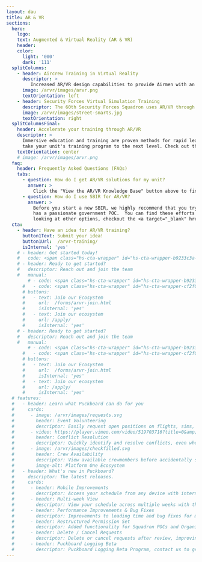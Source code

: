 ```yaml
---
layout: dau
title: AR & VR
sections:
  hero:
    logo: 
    text: Augmented & Virtual Reality (AR & VR)
    header: 
    color:
      light: '000'
      dark: '111'
  splitColumns:
    - header: Aircrew Training in Virtual Reality
      descriptor: >
         Increased AR/VR design capabilities to provide Airmen with an advanced platform to design and execute complex AR/VR training simulations. They have developed an emergency escape testing program, a virtual loadmaster preflight checklist, and a 360 degree AR (Aerial Refueling) instructional video.
      image: /arvr/images/arvr.png
      textOrientation: left
    - header: Security Forces Virtual Simulation Training
      descriptor: The 60th Security Forces Squadron uses AR/VR through an AFWERX SBIR company to build virtual training scenarios that allows security forces members to train/develop situational experiences in a controlled environment.  
      image: /arvr/images/street-smarts.jpg
      textOrientation: right
  splitColumnsFinal:
    header: Accelerate your training through AR/VR
    descriptor: >
      Immersive education and training are proven methods for rapid learning & knowledge retention.  AR/VR solutions are designed to
      take your unit's training program to the next level. Check out the FAQ's for more information.
    textOrientation: center
    # image: /arvr/images/arvr.png
  faq:
    header: Frequently Asked Questions (FAQs)
    tabs:
      - question: How do I get AR/VR solutions for my unit?
        answer: >
          Click the "View the AR/VR Knowledge Base" button above to find contact information, best practices, and existing contracts.  Once you are ready, feel free to contact one of the team members there to get going! 
      - question: How do I use SBIR for AR/VR?
        answer: >
          Before you start a new SBIR, we highly recommend that you try to team up to scale an existing effort that has proven success & that
          has a passionate government POC.  You can find these efforts from the <b>View the AR/VR Knowledge Base</b> button above!  If you want to keep
          looking at other options, checkout the <a target="_blank" href=/sbir/>AFWERX SBIR page</a> and the <a target="_blank" href=/arvr-sbir-list/>AFWERX AR/VR SBIR Companies</a> list, and feel to reachout to any of these companies.  When you feel like you are ready to move forward, come by during the Phoenix Spark walk-in hours on Fridays afteroons & we can talk next steps!
  cta:
    - header: Have an idea for AR/VR training?
      button1Text: Submit your idea!
      button1Url:  /arvr-training/
      isInternal: 'yes'
    # - header: Get started today!
    #   code: <span class="hs-cta-wrapper" id="hs-cta-wrapper-b9233c3a-1d44-4eaf-90c3-afac83dc04ad"><span class="hs-cta-node hs-cta-b9233c3a-1d44-4eaf-90c3-afac83dc04ad" id="hs-cta-b9233c3a-1d44-4eaf-90c3-afac83dc04ad"><!--[if lte IE 8]><div id="hs-cta-ie-element"></div><![endif]--><a href="https://cta-redirect.hubspot.com/cta/redirect/19681065/b9233c3a-1d44-4eaf-90c3-afac83dc04ad"  target="_blank" ><img class="hs-cta-img" id="hs-cta-img-b9233c3a-1d44-4eaf-90c3-afac83dc04ad" style="border-width:0px;" src="https://no-cache.hubspot.com/cta/default/19681065/b9233c3a-1d44-4eaf-90c3-afac83dc04ad.png"  alt="Join our Ecosystem"/></a></span><script charset="utf-8" src="https://js.hscta.net/cta/current.js"></script><script type="text/javascript"> hbspt.cta.load(19681065, 'b9233c3a-1d44-4eaf-90c3-afac83dc04ad', {"region":"na1"}); </script></span>
    # - header: Ready to get started?
    #   descriptor: Reach out and join the team
    #   manual:
        # - code: <span class="hs-cta-wrapper" id="hs-cta-wrapper-b9233c3a-1d44-4eaf-90c3-afac83dc04ad"><span class="hs-cta-node hs-cta-b9233c3a-1d44-4eaf-90c3-afac83dc04ad" id="hs-cta-b9233c3a-1d44-4eaf-90c3-afac83dc04ad"><!--[if lte IE 8]><div id="hs-cta-ie-element"></div><![endif]--><a href="https://cta-redirect.hubspot.com/cta/redirect/19681065/b9233c3a-1d44-4eaf-90c3-afac83dc04ad"  target="_blank" ><img class="hs-cta-img" id="hs-cta-img-b9233c3a-1d44-4eaf-90c3-afac83dc04ad" style="border-width:0px;" src="https://no-cache.hubspot.com/cta/default/19681065/b9233c3a-1d44-4eaf-90c3-afac83dc04ad.png"  alt="Join our Ecosystem"/></a></span><script charset="utf-8" src="https://js.hscta.net/cta/current.js"></script><script type="text/javascript"> hbspt.cta.load(19681065, 'b9233c3a-1d44-4eaf-90c3-afac83dc04ad', {"region":"na1"}); </script></span>
      #   - code: <span class="hs-cta-wrapper" id="hs-cta-wrapper-cf2f09b5-3738-4b19-b3b4-ae58b894d9ea"><span class="hs-cta-node hs-cta-cf2f09b5-3738-4b19-b3b4-ae58b894d9ea" id="hs-cta-cf2f09b5-3738-4b19-b3b4-ae58b894d9ea"><!--[if lte IE 8]><div id="hs-cta-ie-element"></div><![endif]--><a href="https://cta-redirect.hubspot.com/cta/redirect/19681065/cf2f09b5-3738-4b19-b3b4-ae58b894d9ea" ><img class="hs-cta-img" id="hs-cta-img-cf2f09b5-3738-4b19-b3b4-ae58b894d9ea" style="border-width:0px;" src="https://no-cache.hubspot.com/cta/default/19681065/cf2f09b5-3738-4b19-b3b4-ae58b894d9ea.png"  alt="View the AR/VR Knowledge Base"/></a></span><script charset="utf-8" src="https://js.hscta.net/cta/current.js"></script><script type="text/javascript"> hbspt.cta.load(19681065, 'cf2f09b5-3738-4b19-b3b4-ae58b894d9ea', {"region":"na1"}); </script></span>
      # buttons:
      #   - text: Join our Ecosystem
      #     url:  /forms/arvr-join.html
      #     isInternal: 'yes'
      #   - text: Join our ecosystem
      #     url: /apply/
      #     isInternal: 'yes'
    # - header: Ready to get started?
    #   descriptor: Reach out and join the team
    #   manual:
        # - code: <span class="hs-cta-wrapper" id="hs-cta-wrapper-b9233c3a-1d44-4eaf-90c3-afac83dc04ad"><span class="hs-cta-node hs-cta-b9233c3a-1d44-4eaf-90c3-afac83dc04ad" id="hs-cta-b9233c3a-1d44-4eaf-90c3-afac83dc04ad"><!--[if lte IE 8]><div id="hs-cta-ie-element"></div><![endif]--><a href="https://cta-redirect.hubspot.com/cta/redirect/19681065/b9233c3a-1d44-4eaf-90c3-afac83dc04ad"  target="_blank" ><img class="hs-cta-img" id="hs-cta-img-b9233c3a-1d44-4eaf-90c3-afac83dc04ad" style="border-width:0px;" src="https://no-cache.hubspot.com/cta/default/19681065/b9233c3a-1d44-4eaf-90c3-afac83dc04ad.png"  alt="Join our Ecosystem"/></a></span><script charset="utf-8" src="https://js.hscta.net/cta/current.js"></script><script type="text/javascript"> hbspt.cta.load(19681065, 'b9233c3a-1d44-4eaf-90c3-afac83dc04ad', {"region":"na1"}); </script></span>
      #   - code: <span class="hs-cta-wrapper" id="hs-cta-wrapper-cf2f09b5-3738-4b19-b3b4-ae58b894d9ea"><span class="hs-cta-node hs-cta-cf2f09b5-3738-4b19-b3b4-ae58b894d9ea" id="hs-cta-cf2f09b5-3738-4b19-b3b4-ae58b894d9ea"><!--[if lte IE 8]><div id="hs-cta-ie-element"></div><![endif]--><a href="https://cta-redirect.hubspot.com/cta/redirect/19681065/cf2f09b5-3738-4b19-b3b4-ae58b894d9ea" ><img class="hs-cta-img" id="hs-cta-img-cf2f09b5-3738-4b19-b3b4-ae58b894d9ea" style="border-width:0px;" src="https://no-cache.hubspot.com/cta/default/19681065/cf2f09b5-3738-4b19-b3b4-ae58b894d9ea.png"  alt="View the AR/VR Knowledge Base"/></a></span><script charset="utf-8" src="https://js.hscta.net/cta/current.js"></script><script type="text/javascript"> hbspt.cta.load(19681065, 'cf2f09b5-3738-4b19-b3b4-ae58b894d9ea', {"region":"na1"}); </script></span>
      # buttons:
      #   - text: Join our Ecosystem
      #     url:  /forms/arvr-join.html
      #     isInternal: 'yes'
      #   - text: Join our ecosystem
      #     url: /apply/
      #     isInternal: 'yes'
  # features:
  #   - header: Learn what Puckboard can do for you
  #     cards:
  #      - image: /arvr/images/requests.svg
  #        header: Event Volunteering
  #        descriptor: Easily request open positions on flights, sims, or ground events from your personal device, anywhere in the world...without needing a lengthy text chain to your schedulers.
  #      - video: https://player.vimeo.com/video/519703716?title=0&amp;byline=0&amp;portrait=0&amp;badge=0&amp;autopause=0&amp;player_id=0&amp;app_id=58479
  #        header: Conflict Resolution
  #        descriptor: Quickly identify and resolve conflicts, even when crewmembers are scheduled separately by two different organizations.
  #      - image: /arvr/images/checkfilled.svg
  #        header: Crew Availability
  #        descriptor: View available crewmembers before accidentally scheduling someone for two flights at the same time.
  #        image-alt: Platform One Ecosystem
  #   - header: What's new in Puckboard?
  #     descriptor: The latest releases.
  #     cards:
  #      - header: Mobile Improvements
  #        descriptor: Access your schedule from any device with internet connection, make requests, and approve them all on your phone. 
  #      - header: Multi-week View
  #        descriptor: View your schedule across multiple weeks with the click of a button, with easy filters available to view by personnel or event type.
  #      - header: Performance Improvements & Bug Fixes
  #        descriptor: Improvements to loading time and bug fixes for multiple features. 
  #      - header: Restructured Permission Set
  #        descriptor: Added functionality for Squadron POCs and Organizational Admins, with greater flexibility to scale fast and securely.
  #      - header: Delete / Cancel Requests
  #        descriptor: Delete or cancel requests after review, improving communications within your squadron. 
  #      - header: Puckboard Logging Beta
  #        descriptor: Puckboard Logging Beta Program, contact us to get involved!
---
```

